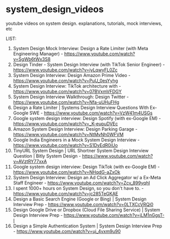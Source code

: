 # system_design_videos
youtube videos on system design. explanations, tutorials, mock interviews, etc

LIST:

1. System Design Mock Interview: Design a Rate Limiter (with Meta Engineering Manager) - https://www.youtube.com/watch?v=SgWb6tWx3S8
2. Design Tinder - System Design Interview (with TikTok Senior Engineer) - https://www.youtube.com/watch?v=iyLqwyFL0Zc
3. System Design Interview: Design Amazon Prime Video - https://www.youtube.com/watch?v=PuU_0esYyhg
4. System Design Interview: TikTok architecture with - https://www.youtube.com/watch?v=07BVxmVFDGY
5. System Design Interview Walkthrough: Design Twitter - https://www.youtube.com/watch?v=Nfa-uUHuFHg
6. Design a Rate Limiter | Systems Design Interview Questions With Ex-Google SWE - https://www.youtube.com/watch?v=VzW41m4USGs
7. Google system design interview: Design Spotify (with ex-Google EM) - https://www.youtube.com/watch?v=_K-eupuDVEc
8. Amazon System Design Interview: Design Parking Garage - https://www.youtube.com/watch?v=NtMvNh0WFVM
9. Google India Engineers in a Mock System Design Interview - https://www.youtube.com/watch?v=S1DvEdR0iUo
10. TinyURL System Design | URL Shortner System Design Interview Question | Bitly System Design - https://www.youtube.com/watch?v=AVztRY77xxA
11. Google system design interview: Design TikTok (with ex-Google EM) - https://www.youtube.com/watch?v=NHqdG-aZxOk
12. System Design Interview: Design an Ad Click Aggregator w/ a Ex-Meta Staff Engineer - https://www.youtube.com/watch?v=Zcv_899yqhI
13. I spent 1000+ hours on System Design, so you don't have to. - https://www.youtube.com/watch?v=jc285TeGKAE
14. Design a Basic Search Engine (Google or Bing) | System Design Interview Prep - https://www.youtube.com/watch?v=0LTXCcVRQi0
15. Design Google Drive or Dropbox (Cloud File Sharing Service) | System Design Interview Prep - https://www.youtube.com/watch?v=jLM1nGgsT-I
16. Design a Simple Authentication System | System Design Interview Prep - https://www.youtube.com/watch?v=uj_4vxm9u90
